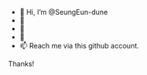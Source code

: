 - 👋 Hi, I’m @SeungEun-dune
- 👀 
- 🌱
- 💞️
- 📫 Reach me via this github account.

Thanks!

<!---
SeungEun-dune/SeungEun-dune is a ✨ special ✨ repository because its `README.md` (this file) appears on your GitHub profile.
You can click the Preview link to take a look at your changes.
--->
